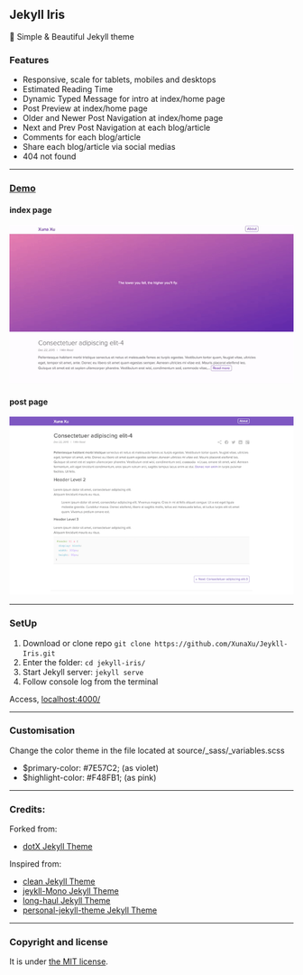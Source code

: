 ## Jekyll Iris

:gem: Simple & Beautiful Jekyll theme

### Features

- Responsive, scale for tablets, mobiles and desktops
- Estimated Reading Time 
- Dynamic Typed Message for intro at index/home page
- Post Preview at index/home page
- Older and Newer Post Navigation at index/home page
- Next and Prev Post Navigation at each blog/article
- Comments for each blog/article
- Share each blog/article via social medias
- 404 not found

---

### [Demo](https://xunaxu.github.io/)

#### index page
![Jeykll-Iris - free Jekyll theme](/homepage.gif)

#### post page
![Post Page](/Screen-Shot-post.png)

---

### SetUp

1. Download or clone repo `git clone https://github.com/XunaXu/Jeykll-Iris.git`
2. Enter the folder: `cd jekyll-iris/`
3. Start Jekyll server: `jekyll serve` 
4. Follow console log from the terminal

Access, [localhost:4000/](http://localhost:4000/)

---

### Customisation

Change the color theme in the file located at source/_sass/_variables.scss 
* $primary-color: #7E57C2; (as violet) 
* $highlight-color: #F48FB1; (as pink)

---
### Credits:

Forked from:
* [dotX Jekyll Theme](https://github.com/nandomoreirame/dotX)

Inspired from:
* [clean Jekyll Theme](https://github.com/scotte/jekyll-clean)
* [jeykll-Mono Jekyll Theme](https://github.com/AkshayAgarwal007/Jekyll-Mono)
* [long-haul Jekyll Theme](https://github.com/brianmaierjr/long-haul)
* [personal-jekyll-theme Jekyll Theme](https://github.com/PanosSakkos/personal-jekyll-theme)

___

### Copyright and license

It is under [the MIT license](/LICENSE).

